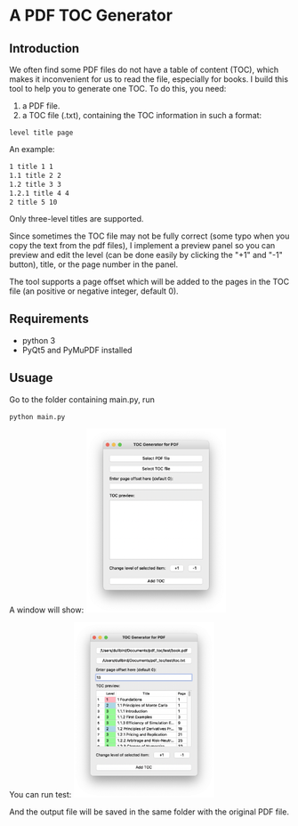 # A PDF TOC Generator

## Introduction

We often find some PDF files do not have a table of content (TOC), which makes it inconvenient for us to read the file, especially for books. I build this tool to help you to generate one TOC. To do this, you need:

1. a PDF file.
2. a TOC file (.txt), containing the TOC information in such a format:

```
level title page 
```
An example:
```
1 title 1 1
1.1 title 2 2
1.2 title 3 3
1.2.1 title 4 4
2 title 5 10
```

Only three-level titles are supported.

Since sometimes the TOC file may not be fully correct (some typo when you copy the text from the pdf files), I implement a preview panel so you can preview and edit the level (can be done easily by clicking the "+1" and "-1" button), title, or the page number in the panel.

The tool supports a page offset which will be added to the pages in the TOC file (an positive or negative integer, default 0).

## Requirements
- python 3
- PyQt5 and PyMuPDF installed

## Usuage

Go to the folder containing main.py, run
```
python main.py
```

A window will show:
<img src="./screenshot/main_window.png" alt="alt text" style="width:50%;">

You can run test:
<img src="./screenshot/test.png" alt="alt text" style="width:50%;">

And the output file will be saved in the same folder with the original PDF file.